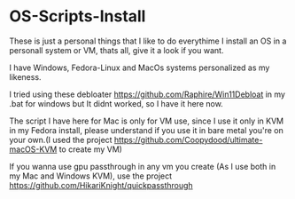# OS-Scripts-Install
These is just a personal things that I like to do everythime I install an OS in a personall system or VM, thats all, give it a look if you want.

I have Windows, Fedora-Linux and MacOs systems personalized as my likeness.

I tried using these debloater https://github.com/Raphire/Win11Debloat in my .bat for windows but It didnt worked, so I have it here now.

The script I have here for Mac is only for VM use, since I use it only in KVM in my Fedora install, please understand if you use it in bare metal you're on your own.(I used the project https://github.com/Coopydood/ultimate-macOS-KVM to create my VM)

If you wanna use gpu passthrough in any vm you create (As I use both in my Mac and Windows KVM), use the project https://github.com/HikariKnight/quickpassthrough
